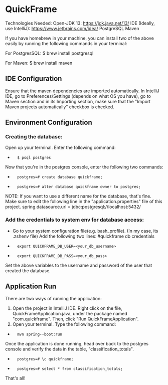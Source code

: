 # QuickFrame

Technologies Needed:
Open-JDK 13: https://jdk.java.net/13/ 
IDE (Ideally, use IntelliJ): https://www.jetbrains.com/idea/
PostgreSQL
Maven

If you have homebrew in your machine, you can install two of the above easily by running the following commands in your terminal:

For PostgresSQL:
$ brew install postgresql

For Maven:
$ brew install maven

## IDE Configuration
Ensure that the maven dependencies are imported automatically.
In IntelliJ IDE, go to Preferences/Settings (depends on what OS you have), go to Maven section and in its Importing section, make sure that the "Import Maven projects automatically" checkbox is checked.

## Environment Configuration
### Creating the database:
Open up your terminal. Enter the following command:
-       $ psql postgres

Now that you're in the postgres console, enter the following two commands:
-       postgres=# create database quickframe;
-       postgres=# alter database quickframe owner to postgres;

NOTE: If you want to use a different name for the database, that's fine. Make sure to edit the following line in the "application.properties" file of this project.
spring.datasource.url = jdbc:postgresql://localhost:5432/<database-name>

### Add the credentials to system env for database access:
- Go to your system configuration file(e.g. bash_profile). (In my case, its .zshenv file)
Add the following two lines:
#quickframe db credentials
-       export QUICKFRAME_DB_USER=<your_db_username>
-       export QUICKFRAME_DB_PASS=<your_db_pass>

Set the above variables to the username and password of the user that created the database.

## Application Run
There are two ways of running the application:
1. Open the project in IntelliJ IDE. Right click on the file, QuickFrameApplication.java, under the package named "com.quickframe". Then, click "Run QuickFrameApplication".
2. Open your terminal. 
     Type the following command:
-       mvn spring--boot:run

Once the application is done running, head over back to the postgres console and verify the data in the table, "classification_totals".
-       postgres=# \c quickframe;
-       postgres=# select * from classification_totals;

That's all!
